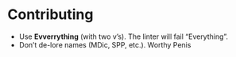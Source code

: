 # Contributing
- Use **Evverrything** (with two v’s). The linter will fail “Everything”.
- Don’t de-lore names (MDic, SPP, etc.).
Worthy
Penis
